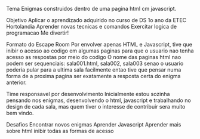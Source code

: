 Tema
Enigmas construidos dentro de uma pagina html cm javascript.

Objetivo
Aplicar o aprendizado adquirido no curso de DS 1o ano da ETEC Hortolandia
Aprender novas tecnicas e comandos
Exercitar logica de programacao
Me divertir!

Formato do Escape Room
Por envolver apenas HTML e Javascript, tive que inibir o acesso ao codigo em algumas paginas para que o usuario nao tenha acesso as respostas por meio do codigo
O nome das paginas html nao podem ser sequenciais: sala001.html, sala002, sala003 senao o usuario poderia pular para a ultima sala facilmente entao tive que pensar numa forma de a proxima pagina ser exatamente a resposta certa do enigma anterior.

Time responsavel por desenvolvimento
Inicialmente estou sozinha pensando nos enigmas, desenvolvendo o html, javascript e trabalhando no design de cada sala, mas quem tiver o interesse de contribuir sera muito bem vindo.

Desafios
Encontrar novos enigmas
Aprender Javascript
Aprender mais sobre html
inibir todas as formas de acesso
